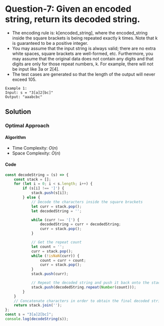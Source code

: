 # Question-7: Given an encoded string, return its decoded string.


- The encoding rule is: k[encoded_string], where the encoded_string inside the square brackets is being repeated exactly k times. Note that k is guaranteed to be a positive integer.
- You may assume that the input string is always valid; there are no extra white spaces, square brackets are well-formed, etc. Furthermore, you may assume that the original data does not contain any digits and that digits are only for those repeat numbers, k. For example, there will not be input like 3a or 2[4].
- The test cases are generated so that the length of the output will never exceed 105.


```
Example 1:
Input: s = "3[a]2[bc]"
Output: "aaabcbc"
```


## Solution


### Optimal Approach


#### Algorithm


- Time Complexity: $O(n)$
- Space Complexity: $O(n)$


#### Code


```javascript
const decodeString = (s) => {
    const stack = [];
    for (let i = 0; i < s.length; i++) {
        if (s[i] !== ']') {
            stack.push(s[i]);
        } else {
            // Decode the characters inside the square brackets
            let curr = stack.pop();
            let decodedString = '';

            while (curr !== '[') {
                decodedString = curr + decodedString;
                curr = stack.pop();
            }

            // Get the repeat count
            let count = '';
            curr = stack.pop();
            while (!isNaN(curr)) {
                count = curr + count;
                curr = stack.pop();
            }
            stack.push(curr);

            // Repeat the decoded string and push it back onto the stack
            stack.push(decodedString.repeat(Number(count)));
        }
    }
    // Concatenate characters in order to obtain the final decoded string
    return stack.join('');
};
const s = "3[a]2[bc]";
console.log(decodeString(s));
```